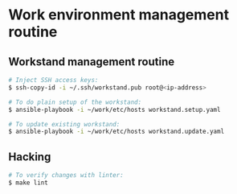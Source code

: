# Work environment management routine

## Workstand management routine
```bash
# Inject SSH access keys:
$ ssh-copy-id -i ~/.ssh/workstand.pub root@<ip-address>

# To do plain setup of the workstand:
$ ansible-playbook -i ~/work/etc/hosts workstand.setup.yaml

# To update existing workstand:
$ ansible-playbook -i ~/work/etc/hosts workstand.update.yaml
```

## Hacking
```bash
# To verify changes with linter:
$ make lint
```
